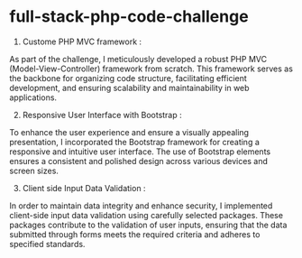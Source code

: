 # full-stack-php-code-challenge

1. Custome PHP MVC framework :

As part of the challenge, I meticulously developed a robust PHP MVC (Model-View-Controller) framework from scratch. This framework serves as the backbone for organizing code structure, facilitating efficient development, and ensuring scalability and maintainability in web applications.


2. Responsive User Interface with Bootstrap :

To enhance the user experience and ensure a visually appealing presentation, I incorporated the Bootstrap framework for creating a responsive and intuitive user interface. The use of Bootstrap elements ensures a consistent and polished design across various devices and screen sizes.



3. Client side Input Data Validation  :

In order to maintain data integrity and enhance security, I implemented client-side input data validation using carefully selected packages. These packages contribute to the validation of user inputs, ensuring that the data submitted through forms meets the required criteria and adheres to specified standards.
